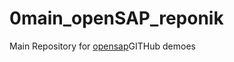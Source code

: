 # 0main_openSAP_reponik
Main Repository for [opensap](https://help.sap.com/viewer/825270ffffe74d9f988a0f0066ad59f0/CF/en-US/bd0cb7ed7e2149b6b5170205cbde0de7.html)GITHub demoes
